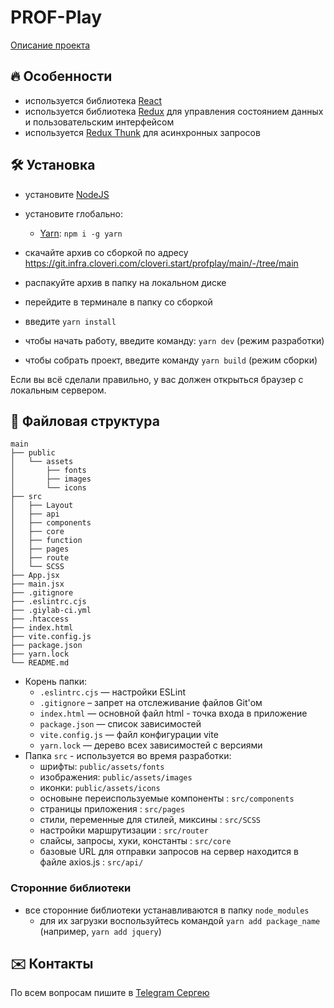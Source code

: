 # PROF-Play

[Описание проекта](https://git.infra.cloveri.com/cloveri.start/profplay/profplay/-/wikis/home)

## :fire: Особенности

- используется библиотека [React](https://ru.react.js.org/)
- используется библиотека [Redux](https://redux.js.org) для управления состоянием данных и пользовательским интерфейсом
- используется [Redux Thunk](https://github.com/reduxjs/redux-thunk) для асинхронных запросов

## :hammer_and_wrench: Установка

- установите [NodeJS](https://nodejs.org/en/)
- установите глобально:
  - [Yarn](https://yarnpkg.com/getting-started): `npm i -g yarn`
- скачайте архив со сборкой по адресу https://git.infra.cloveri.com/cloveri.start/profplay/main/-/tree/main

- распакуйте архив в папку на локальном диске
- перейдите в терминале в папку со сборкой
- введите `yarn install`
- чтобы начать работу, введите команду: `yarn dev` (режим разработки)
- чтобы собрать проект, введите команду `yarn build` (режим сборки)

Если вы всё сделали правильно, у вас должен открыться браузер с локальным сервером.

## :open_file_folder: Файловая структура

```
main
├── public
│   └── assets
│       ├── fonts
│       ├── images
│       └── icons
├── src
│   ├── Layout
│   ├── api
│   ├── components
│   ├── core
│   ├── function
│   ├── pages
│   ├── route
│   └── SCSS
├── App.jsx
├── main.jsx
├── .gitignore
├── .eslintrc.cjs
├── .giylab-ci.yml
├── .htaccess
├── index.html
├── vite.config.js
├── package.json
├── yarn.lock
└── README.md
```

- Корень папки:
  - `.eslintrc.cjs` — настройки ESLint
  - `.gitignore` – запрет на отслеживание файлов Git'ом
  - `index.html` — основной файл html - точка входа в приложение
  - `package.json` — список зависимостей
  - `vite.config.js` — файл конфигурации vite
  - `yarn.lock` — дерево всех зависимостей с версиями
- Папка `src` - используется во время разработки:
  - шрифты: `public/assets/fonts`
  - изображения: `public/assets/images`
  - иконки: `public/assets/icons`
  - основыне переиспользуемые компоненты : `src/components`
  - страницы приложения : `src/pages`
  - стили, переменные для стилей, миксины : `src/SCSS`
  - настройки маршрутизации : `src/router`
  - слайсы, запросы, хуки, константы : `src/core`
  - базовые URL для отправки запросов на сервер находится в файле axios.js : `src/api/`

### Сторонние библиотеки

- все сторонние библиотеки устанавливаются в папку `node_modules`
  - для их загрузки воспользуйтеcь командой `yarn add package_name` (например, `yarn add jquery`)

## :envelope: Контакты

По всем вопросам пишите в [Telegram Сергею](https://t.me/Sergey310583)
